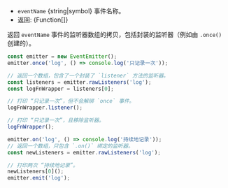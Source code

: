 <!-- YAML
added: v9.4.0
-->
- `eventName` {string|symbol} 事件名称。
- 返回: {Function[]}

返回 `eventName` 事件的监听器数组的拷贝，包括封装的监听器（例如由 `.once()` 创建的）。

```js
const emitter = new EventEmitter();
emitter.once('log', () => console.log('只记录一次'));

// 返回一个数组，包含了一个封装了 `listener` 方法的监听器。
const listeners = emitter.rawListeners('log');
const logFnWrapper = listeners[0];

// 打印 “只记录一次”，但不会解绑 `once` 事件。
logFnWrapper.listener();

// 打印 “只记录一次”，且移除监听器。
logFnWrapper();

emitter.on('log', () => console.log('持续地记录'));
// 返回一个数组，只包含 `.on()` 绑定的监听器。
const newListeners = emitter.rawListeners('log');

// 打印两次 “持续地记录”。
newListeners[0]();
emitter.emit('log');
```











